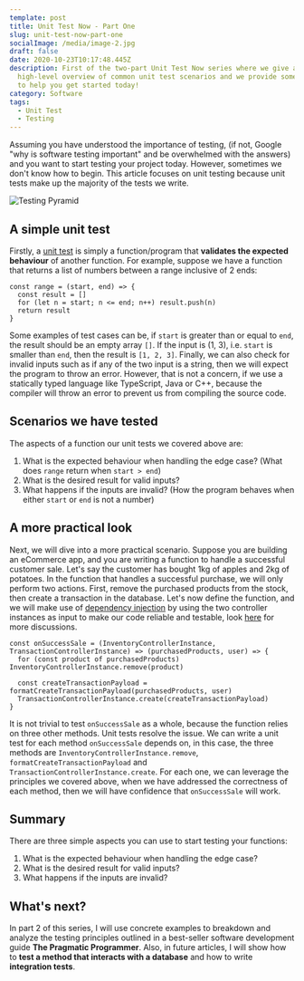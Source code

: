```yaml
---
template: post
title: Unit Test Now - Part One
slug: unit-test-now-part-one
socialImage: /media/image-2.jpg
draft: false
date: 2020-10-23T10:17:48.445Z
description: First of the two-part Unit Test Now series where we give a
  high-level overview of common unit test scenarios and we provide some examples
  to help you get started today!
category: Software
tags:
  - Unit Test
  - Testing
---
```


Assuming you have understood the importance of testing, (if not, Google "why is software testing important" and be overwhelmed with the answers) and you want to start testing your project today. However, sometimes we don't know how to begin. This article focuses on unit testing because unit tests make up the majority of the tests we write. 

![Testing Pyramid](https://miro.medium.com/max/2444/1*Tcj3OsK8Kou7tCMQgeeCuw.png "Testing Pyramid")

## A simple unit test

Firstly, a [unit test](https://en.wikipedia.org/wiki/Unit_testing) is simply a function/program that **validates the expected behaviour** of another function. For example, suppose we have a function that returns a list of numbers between a range inclusive of 2 ends:

    const range = (start, end) => {
      const result = []
      for (let n = start; n <= end; n++) result.push(n)
      return result
    }

Some examples of test cases can be, if `start` is greater than or equal to `end`, the result should be an empty array `[]`. If the input is (1, 3), i.e. `start` is smaller than `end`, then the result is `[1, 2, 3]`. Finally, we can also check for invalid inputs such as if any of the two input is a string, then we will expect the program to throw an error. However, that is not a concern, if we use a statically typed language like TypeScript, Java or C++, because the compiler will throw an error to prevent us from compiling the source code.

## Scenarios we have tested

The aspects of a function our unit tests we covered above are:

1.  What is the expected behaviour when handling the edge case? (What does `range` return when `start > end`)
2.  What is the desired result for valid inputs?
3.  What happens if the inputs are invalid? (How the program behaves when either `start` or `end` is not a number)

## A more practical look

Next, we will dive into a more practical scenario. Suppose you are building an eCommerce app, and you are writing a function to handle a successful customer sale. Let's say the customer has bought 1kg of apples and 2kg of potatoes. In the function that handles a successful purchase, we will only perform two actions. First, remove the purchased products from the stock, then create a transaction in the database. Let's now define the function, and we will make use of [dependency injection](https://en.wikipedia.org/wiki/Dependency_injection) by using the two controller instances as input to make our code reliable and testable, look [here](https://softwareengineering.stackexchange.com/questions/140992/is-dependency-injection-essential-for-unit-testing) for more discussions.

    const onSuccessSale = (InventoryControllerInstance, TransactionControllerInstance) => (purchasedProducts, user) => {
      for (const product of purchasedProducts) InventoryControllerInstance.remove(product)

      const createTransactionPayload = formatCreateTransactionPayload(purchasedProducts, user)
      TransactionControllerInstance.create(createTransactionPayload)
    }

It is not trivial to test `onSuccessSale` as a whole, because the function relies on three other methods. Unit tests resolve the issue. We can write a unit test for each method `onSuccessSale` depends on, in this case, the three methods are `InventoryControllerInstance.remove`, `formatCreateTransactionPayload` and `TransactionControllerInstance.create`. For each one, we can leverage the principles we covered above, when we have addressed the correctness of each method, then we will have confidence that `onSuccessSale` will work.

## Summary

There are three simple aspects you can use to start testing your functions:

1.  What is the expected behaviour when handling the edge case?
2.  What is the desired result for valid inputs?
3.  What happens if the inputs are invalid?

## What's next?

In part 2 of this series, I will use concrete examples to breakdown and analyze the testing principles outlined in a best-seller software development guide **The Pragmatic Programmer**. Also, in future articles, I will show how to **test a method that interacts with a database** and how to write **integration tests**.
